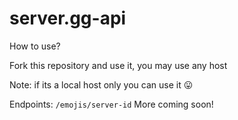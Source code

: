 # server.gg-api

How to use?

Fork this repository and use it, you may use any host

Note: if its a local host only you can use it 😛

Endpoints: 
`/emojis/server-id`
More coming soon!
